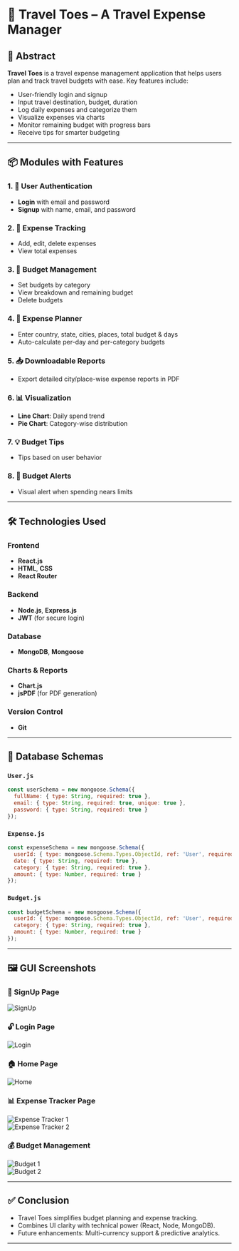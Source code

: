 # 📌 Travel Toes – A Travel Expense Manager

## 📝 Abstract

**Travel Toes** is a travel expense management application that helps users plan and track travel budgets with ease. Key features include:

- User-friendly login and signup
- Input travel destination, budget, duration
- Log daily expenses and categorize them
- Visualize expenses via charts
- Monitor remaining budget with progress bars
- Receive tips for smarter budgeting

---

## 📦 Modules with Features

### 1. 🔐 User Authentication
- **Login** with email and password
- **Signup** with name, email, and password

### 2. 💸 Expense Tracking
- Add, edit, delete expenses
- View total expenses

### 3. 🎯 Budget Management
- Set budgets by category
- View breakdown and remaining budget
- Delete budgets

### 4. 🧾 Expense Planner
- Enter country, state, cities, places, total budget & days
- Auto-calculate per-day and per-category budgets

### 5. 📥 Downloadable Reports
- Export detailed city/place-wise expense reports in PDF

### 6. 📊 Visualization
- **Line Chart**: Daily spend trend
- **Pie Chart**: Category-wise distribution

### 7. 💡 Budget Tips
- Tips based on user behavior

### 8. 🚨 Budget Alerts
- Visual alert when spending nears limits

---

## 🛠️ Technologies Used

### Frontend
- **React.js**
- **HTML**, **CSS**
- **React Router**

### Backend
- **Node.js**, **Express.js**
- **JWT** (for secure login)

### Database
- **MongoDB**, **Mongoose**

### Charts & Reports
- **Chart.js**
- **jsPDF** (for PDF generation)

### Version Control
- **Git**

---

## 🧩 Database Schemas

### `User.js`
```js
const userSchema = new mongoose.Schema({
  fullName: { type: String, required: true },
  email: { type: String, required: true, unique: true },
  password: { type: String, required: true }
});
```

### `Expense.js`
```js
const expenseSchema = new mongoose.Schema({
  userId: { type: mongoose.Schema.Types.ObjectId, ref: 'User', required: true },
  date: { type: String, required: true },
  category: { type: String, required: true },
  amount: { type: Number, required: true }
});
```

### `Budget.js`
```js
const budgetSchema = new mongoose.Schema({
  userId: { type: mongoose.Schema.Types.ObjectId, ref: 'User', required: true },
  category: { type: String, required: true },
  amount: { type: Number, required: true }
});
```

---

## 🖼️ GUI Screenshots

### 🔑 SignUp Page  
![SignUp](images/signup.png)

### 🔓 Login Page  
![Login](images/login.png)

### 🏠 Home Page  
![Home](images/home.png)

### 📊 Expense Tracker Page  
![Expense Tracker 1](images/exp_tracker-1.png)  
![Expense Tracker 2](images/exp_tracker-2.png)

### 💰 Budget Management  
![Budget 1](images/budget_manager-1.png)  
![Budget 2](images/budget_manager-2.png)

---

## ✅ Conclusion

- Travel Toes simplifies budget planning and expense tracking.
- Combines UI clarity with technical power (React, Node, MongoDB).
- Future enhancements: Multi-currency support & predictive analytics.

---
